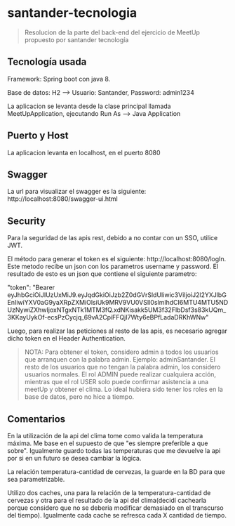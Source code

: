 # santander-tecnologia
> Resolucion de la parte del back-end del ejercicio de MeetUp propuesto por santander tecnología

## Tecnología usada
Framework: Spring boot con java 8.

Base de datos: H2 --> Usuario: Santander, Password: admin1234

La aplicacion se levanta desde la clase principal llamada MeetUpApplication, ejecutando Run As --> Java Application

## Puerto y Host
La aplicacion levanta en localhost, en el puerto 8080

## Swagger
La url para visualizar el swagger es la siguiente: http://localhost:8080/swagger-ui.html

## Security
Para la seguridad de las apis rest, debido a no contar con un SSO, utilice JWT.

El método para generar el token es el siguiente: http://localhost:8080/logIn. Este metodo recibe un json con los parametros username y password. El resultado de esto es un json que contiene el siguiente parametro: 

"token": "Bearer eyJhbGciOiJIUzUxMiJ9.eyJqdGkiOiJzb2Z0dGVrSldUIiwic3ViIjoiJ2l2YXJlbGEnIiwiYXV0aG9yaXRpZXMiOlsiUk9MRV9VU0VSIl0sImlhdCI6MTU4MTU5NDUzNywiZXhwIjoxNTgxNTk1MTM3fQ.xdNKisakk5UM3f32FlbDsf3s83kUQm_3KKayUykOf-ecsPzCycjq_69vA2CpiFFQjI7Wty6eBPfLadaDRKhWNw"

Luego, para realizar las peticiones al resto de las apis, es necesario agregar dicho token en el Header Authentication.

> NOTA: Para obtener el token, considero admin a todos los usuarios que arranquen con la palabra admin. Ejemplo: adminSantander. El resto de los usuarios que no tengan la palabra admin, los considero usuarios normales. El rol ADMIN puede realizar cualquiera acción, mientras que el rol USER solo puede confirmar asistencia a una meetUp y obtener el clima. Lo ideal hubiera sido tener los roles en la base de datos, pero no hice a tiempo.

## Comentarios
En la utilización de la api del clima tome como valida la temperatura máxima. Me base en el supuesto de que "es siempre preferible a que sobre". Igualmente guardo todas las temperaturas que me devuelve la api por si en un futuro se desea cambiar la lógica.

La relación temperatura-cantidad de cervezas, la guarde en la BD para que sea parametrizable.

Utilizo dos caches, una para la relación de la temperatura-cantidad de cervezas y otra para el resultado de la api del clima(decidí cachearla porque considero que no se deberia modificar demasiado en el transcurso del tiempo). Igualmente cada cache se refresca cada X cantidad de tiempo.
